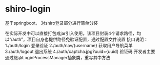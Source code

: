 # shiro-login
基于springboot， 对shiro登录部分进行简单分装

在实际开发中可以直接打包成jar引入使用，该项目封装4个请求路径，均以“/auth”，项目自身也提供路径免验证配置，通过配置文件设置
接口说明：
    1./auth/login                              登录验证
    2./auth/nav/{username}                     获取用户导航菜单
    3./auth/logout                             退出系统
    4./auth/captcha.jpg?uuid={uuid}            验证码
开发者主要通过继承LoginProcessManager抽象类，重写其中方法
